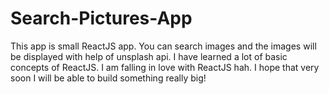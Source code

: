 # Search-Pictures-App

This app is small ReactJS app. You can search images
and the images will be displayed with help of
unsplash api. I have learned a lot of basic 
concepts of ReactJS. I am falling in love with 
ReactJS hah. I hope that very soon I will be
able to build something really big!
